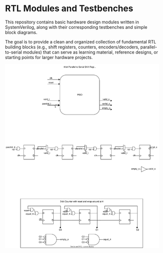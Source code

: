 # RTL Modules and Testbenches


This repository contains basic hardware design modules written in SystemVerilog, along with their corresponding testbenches and simple block diagrams.

The goal is to provide a clean and organized collection of fundamental RTL building blocks (e.g., shift registers, counters, encoders/decoders, parallel-to-serial modules) that can serve as learning material, reference designs, or starting points for larger hardware projects.

![Module Diagram Placeholder](4_bit_PISO/4_bit_PISO.svg)
